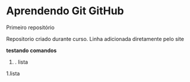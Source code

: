# Aprendendo Git GitHub
  Primeiro repositório

  Repositorio criado durante curso.
Linha adicionada  diretamente pelo site

**testando comandos**
1. . lista

1.lista
